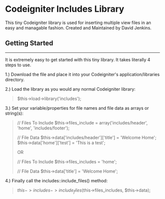 # Codeigniter Includes Library

This tiny Codeigniter library is used for inserting multiple view files in an easy and managable fashion.  Created and Maintained by David Jenkins.

## Getting Started
-------------------

It is extremely easy to get started with this tiny library.  It takes literally 4 steps to use.

1.) Download the file and place it into your Codeigniter's application/libraries directory.

2.) Load the library as you would any normal Codeigniter library:

> $this->load->library('includes');

3.) Set your variable/properties for file names and file data as arrays or string(s):

> // Files To Include
> $this->files_include = array('includes/header', 'home', 'includes/footer');
>
> // File Data
> $this->data['includes/header']['title'] = 'Welcome Home';
> $this->data['home']['test'] = 'This is a test';
>
> OR
>
> // Files To Include
> $this->files_includes = 'home';
>
> // File Data
> $this->data['title'] = 'Welcome Home';

4.) Finally call the includes::include_files() method:

> $this->includes->include_files($this->files_includes, $this->data);